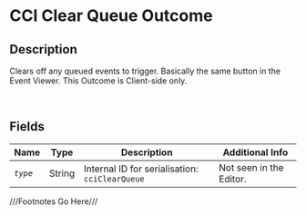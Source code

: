 CCI Clear Queue Outcome
============= 

## Description

Clears off any queued events to trigger. Basically the same button in the Event Viewer. This Outcome is Client-side only.

<br />

## Fields

| Name     | Type   | Description | Additional Info |
| -------- | ------ | ----------- | --------------- |
| *`type`* | String |      Internal ID for serialisation: `cciClearQueue`       |         Not seen in the Editor.        |

///Footnotes Go Here///

[^-1]: Fields in *italics* are required for the Object to be valid.  
